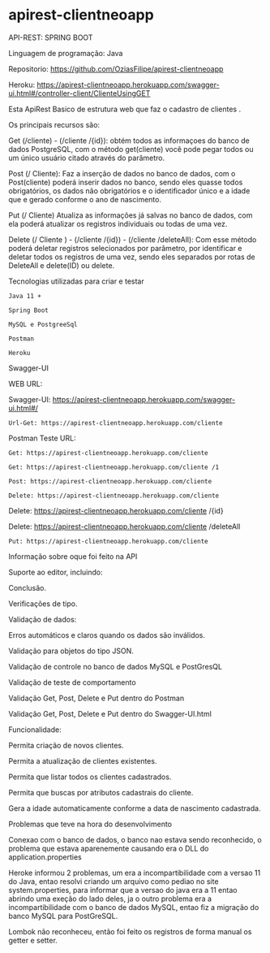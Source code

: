 # apirest-clientneoapp

API-REST: SPRING BOOT 

Linguagem de programação: Java 

Repositorio: https://github.com/OziasFilipe/apirest-clientneoapp 

Heroku: https://apirest-clientneoapp.herokuapp.com/swagger-ui.html#/controller-client/ClienteUsingGET 

 

Esta ApiRest Basico de estrutura web que faz o cadastro de clientes . 

Os principais recursos são: 

 

Get (/cliente)  - (/cliente /{id}):                                       				obtém todos as informaçoes do banco de dados PostgreSQL, com o método get(cliente)  você pode pegar todos ou um único usuário citado através do parâmetro. 

 

Post (/ Cliente): 								Faz a inserção de dados no banco de dados, com o Post(cliente) poderá inserir dados no banco, sendo eles quasse todos obrigatórios, os dados não obrigatórios e o identificador único e a idade que e gerado conforme o ano de nascimento. 

 

Put (/ Cliente)  									Atualiza as informações já salvas no banco de dados, com ela poderá atualizar  os registros individuais ou todas de uma vez. 

 

Delete (/ Cliente ) - (/cliente /{id}) - (/cliente /deleteAll): 	Com esse método poderá deletar registros selecionados por parâmetro, por identificar e  deletar todos os registros de uma vez, sendo eles separados por rotas de DeleteAll e delete(ID) ou delete.   

	 

Tecnologias utilizadas para criar e testar 

	 

	Java 11 +  

	Spring Boot 

	MySQL e PostgreeSql  

	Postman  

	Heroku 

Swagger-UI 

 

WEB URL: 

	 

Swagger-UI: https://apirest-clientneoapp.herokuapp.com/swagger-ui.html#/ 

	Url-Get: https://apirest-clientneoapp.herokuapp.com/cliente 

 

Postman Teste URL:  

	Get: https://apirest-clientneoapp.herokuapp.com/cliente 

	Get: https://apirest-clientneoapp.herokuapp.com/cliente /1 

	Post: https://apirest-clientneoapp.herokuapp.com/cliente 

	Delete: https://apirest-clientneoapp.herokuapp.com/cliente 

Delete: https://apirest-clientneoapp.herokuapp.com/cliente /{id} 

Delete: https://apirest-clientneoapp.herokuapp.com/cliente /deleteAll 

	Put: https://apirest-clientneoapp.herokuapp.com/cliente 

 

 

Informação sobre oque foi feito  na API 

Suporte ao editor, incluindo: 

Conclusão. 

Verificações de tipo. 

Validação de dados: 

Erros automáticos e claros quando os dados são inválidos. 

Validação para objetos do tipo JSON. 

Validação de controle no banco de dados MySQL e PostGresQL 

Validação de teste de comportamento 

Validação Get, Post, Delete e Put dentro do Postman  

Validação Get, Post, Delete e Put dentro do Swagger-UI.html 

 

 

 

 

Funcionalidade:  

Permita criação de novos clientes.   

Permita a atualização de clientes existentes.   

Permita que listar todos os clientes cadastrados.  

Permita que buscas por atributos cadastrais do cliente.   

Gera a idade automaticamente conforme a data de nascimento cadastrada. 

 

 

Problemas que teve na hora do desenvolvimento 

 

Conexao com o banco de dados, o banco nao estava sendo reconhecido, o problema que estava aparenemente causando era o DLL do application.properties 

 

Heroke informou 2 problemas, um era a incompartibilidade com a versao 11 do Java, entao resolvi criando um arquivo como pediao no site system.properties, para informar que a versao do java era a 11 entao abrindo uma exeção do lado deles, ja o outro problema era a incompartibilidade com o banco de dados MySQL, entao fiz a migração do banco MySQL para PostGreSQL. 

Lombok não reconheceu, então foi feito os registros de forma manual os getter e setter. 
